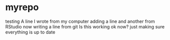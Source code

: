 # myrepo
testing
A line I wrote from my computer
adding a line
and another from RStudio
now writing a line from git
Is this working ok now?
just making sure everything is up to date
